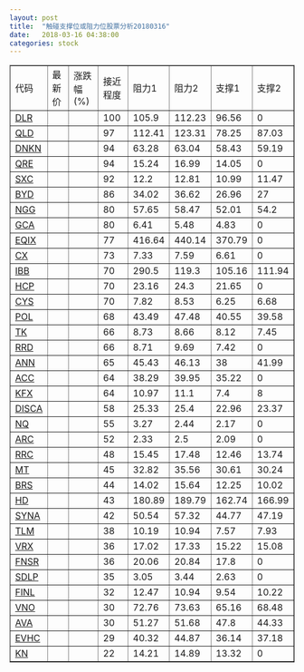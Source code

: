 ```yaml
---
layout: post
title:  "触碰支撑位或阻力位股票分析20180316"
date:   2018-03-16 04:38:00
categories: stock
---
```

<script type="text/javascript">
var stockList = []
stockList.push('gb_dlr');
stockList.push('gb_qld');
stockList.push('gb_dnkn');
stockList.push('gb_qre');
stockList.push('gb_sxc');
stockList.push('gb_byd');
stockList.push('gb_ngg');
stockList.push('gb_gca');
stockList.push('gb_eqix');
stockList.push('gb_cx');
stockList.push('gb_ibb');
stockList.push('gb_hcp');
stockList.push('gb_cys');
stockList.push('gb_pol');
stockList.push('gb_tk');
stockList.push('gb_rrd');
stockList.push('gb_ann');
stockList.push('gb_acc');
stockList.push('gb_kfx');
stockList.push('gb_disca');
stockList.push('gb_nq');
stockList.push('gb_arc');
stockList.push('gb_rrc');
stockList.push('gb_mt');
stockList.push('gb_brs');
stockList.push('gb_hd');
stockList.push('gb_syna');
stockList.push('gb_tlm');
stockList.push('gb_vrx');
stockList.push('gb_fnsr');
stockList.push('gb_sdlp');
stockList.push('gb_finl');
stockList.push('gb_vno');
stockList.push('gb_ava');
stockList.push('gb_evhc');
stockList.push('gb_kn');
</script>
<table border="1">
 <tr>
 <td>代码</td>
 <td>最新价</td>
 <td>涨跌幅(%)</td>
 <td>接近程度</td>
 <td>阻力1</td>
 <td>阻力2</td>
 <td>支撑1</td>
 <td>支撑2</td>
</tr>
  <tr id="dlr" class="red">
  <td><a href="http://stock.finance.sina.com.cn/usstock/quotes/DLR.html" target="_blank">DLR</a></td><td></td><td></td><td>100</td><td>105.9</td><td>112.23</td><td>96.56</td><td>0</td></tr>
  <tr id="qld" class="green">
  <td><a href="http://stock.finance.sina.com.cn/usstock/quotes/QLD.html" target="_blank">QLD</a></td><td></td><td></td><td>97</td><td>112.41</td><td>123.31</td><td>78.25</td><td>87.03</td></tr>
  <tr id="dnkn" class="green">
  <td><a href="http://stock.finance.sina.com.cn/usstock/quotes/DNKN.html" target="_blank">DNKN</a></td><td></td><td></td><td>94</td><td>63.28</td><td>63.04</td><td>58.43</td><td>59.19</td></tr>
  <tr id="qre" class="red">
  <td><a href="http://stock.finance.sina.com.cn/usstock/quotes/QRE.html" target="_blank">QRE</a></td><td></td><td></td><td>94</td><td>15.24</td><td>16.99</td><td>14.05</td><td>0</td></tr>
  <tr id="sxc" class="green">
  <td><a href="http://stock.finance.sina.com.cn/usstock/quotes/SXC.html" target="_blank">SXC</a></td><td></td><td></td><td>92</td><td>12.2</td><td>12.81</td><td>10.99</td><td>11.47</td></tr>
  <tr id="byd" class="red">
  <td><a href="http://stock.finance.sina.com.cn/usstock/quotes/BYD.html" target="_blank">BYD</a></td><td></td><td></td><td>86</td><td>34.02</td><td>36.62</td><td>26.96</td><td>27</td></tr>
  <tr id="ngg" class="green">
  <td><a href="http://stock.finance.sina.com.cn/usstock/quotes/NGG.html" target="_blank">NGG</a></td><td></td><td></td><td>80</td><td>57.65</td><td>58.47</td><td>52.01</td><td>54.2</td></tr>
  <tr id="gca" class="green">
  <td><a href="http://stock.finance.sina.com.cn/usstock/quotes/GCA.html" target="_blank">GCA</a></td><td></td><td></td><td>80</td><td>6.41</td><td>5.48</td><td>4.83</td><td>0</td></tr>
  <tr id="eqix" class="red">
  <td><a href="http://stock.finance.sina.com.cn/usstock/quotes/EQIX.html" target="_blank">EQIX</a></td><td></td><td></td><td>77</td><td>416.64</td><td>440.14</td><td>370.79</td><td>0</td></tr>
  <tr id="cx" class="red">
  <td><a href="http://stock.finance.sina.com.cn/usstock/quotes/CX.html" target="_blank">CX</a></td><td></td><td></td><td>73</td><td>7.33</td><td>7.59</td><td>6.61</td><td>0</td></tr>
  <tr id="ibb" class="green">
  <td><a href="http://stock.finance.sina.com.cn/usstock/quotes/IBB.html" target="_blank">IBB</a></td><td></td><td></td><td>70</td><td>290.5</td><td>119.3</td><td>105.16</td><td>111.94</td></tr>
  <tr id="hcp" class="red">
  <td><a href="http://stock.finance.sina.com.cn/usstock/quotes/HCP.html" target="_blank">HCP</a></td><td></td><td></td><td>70</td><td>23.16</td><td>24.3</td><td>21.65</td><td>0</td></tr>
  <tr id="cys" class="green">
  <td><a href="http://stock.finance.sina.com.cn/usstock/quotes/CYS.html" target="_blank">CYS</a></td><td></td><td></td><td>70</td><td>7.82</td><td>8.53</td><td>6.25</td><td>6.68</td></tr>
  <tr id="pol" class="red">
  <td><a href="http://stock.finance.sina.com.cn/usstock/quotes/POL.html" target="_blank">POL</a></td><td></td><td></td><td>68</td><td>43.49</td><td>47.48</td><td>40.55</td><td>39.58</td></tr>
  <tr id="tk" class="red">
  <td><a href="http://stock.finance.sina.com.cn/usstock/quotes/TK.html" target="_blank">TK</a></td><td></td><td></td><td>66</td><td>8.73</td><td>8.66</td><td>8.12</td><td>7.45</td></tr>
  <tr id="rrd" class="red">
  <td><a href="http://stock.finance.sina.com.cn/usstock/quotes/RRD.html" target="_blank">RRD</a></td><td></td><td></td><td>66</td><td>8.71</td><td>9.69</td><td>7.42</td><td>0</td></tr>
  <tr id="ann" class="red">
  <td><a href="http://stock.finance.sina.com.cn/usstock/quotes/ANN.html" target="_blank">ANN</a></td><td></td><td></td><td>65</td><td>45.43</td><td>46.13</td><td>38</td><td>41.99</td></tr>
  <tr id="acc" class="red">
  <td><a href="http://stock.finance.sina.com.cn/usstock/quotes/ACC.html" target="_blank">ACC</a></td><td></td><td></td><td>64</td><td>38.29</td><td>39.95</td><td>35.22</td><td>0</td></tr>
  <tr id="kfx" class="green">
  <td><a href="http://stock.finance.sina.com.cn/usstock/quotes/KFX.html" target="_blank">KFX</a></td><td></td><td></td><td>64</td><td>10.97</td><td>11.1</td><td>7.4</td><td>8</td></tr>
  <tr id="disca" class="green">
  <td><a href="http://stock.finance.sina.com.cn/usstock/quotes/DISCA.html" target="_blank">DISCA</a></td><td></td><td></td><td>58</td><td>25.33</td><td>25.4</td><td>22.96</td><td>23.37</td></tr>
  <tr id="nq" class="green">
  <td><a href="http://stock.finance.sina.com.cn/usstock/quotes/NQ.html" target="_blank">NQ</a></td><td></td><td></td><td>55</td><td>3.27</td><td>2.44</td><td>2.17</td><td>0</td></tr>
  <tr id="arc" class="green">
  <td><a href="http://stock.finance.sina.com.cn/usstock/quotes/ARC.html" target="_blank">ARC</a></td><td></td><td></td><td>52</td><td>2.33</td><td>2.5</td><td>2.09</td><td>0</td></tr>
  <tr id="rrc" class="red">
  <td><a href="http://stock.finance.sina.com.cn/usstock/quotes/RRC.html" target="_blank">RRC</a></td><td></td><td></td><td>48</td><td>15.45</td><td>17.48</td><td>12.46</td><td>13.74</td></tr>
  <tr id="mt" class="red">
  <td><a href="http://stock.finance.sina.com.cn/usstock/quotes/MT.html" target="_blank">MT</a></td><td></td><td></td><td>45</td><td>32.82</td><td>35.56</td><td>30.61</td><td>30.24</td></tr>
  <tr id="brs" class="green">
  <td><a href="http://stock.finance.sina.com.cn/usstock/quotes/BRS.html" target="_blank">BRS</a></td><td></td><td></td><td>44</td><td>14.02</td><td>15.64</td><td>12.25</td><td>10.02</td></tr>
  <tr id="hd" class="red">
  <td><a href="http://stock.finance.sina.com.cn/usstock/quotes/HD.html" target="_blank">HD</a></td><td></td><td></td><td>43</td><td>180.89</td><td>189.79</td><td>162.74</td><td>166.99</td></tr>
  <tr id="syna" class="green">
  <td><a href="http://stock.finance.sina.com.cn/usstock/quotes/SYNA.html" target="_blank">SYNA</a></td><td></td><td></td><td>42</td><td>50.54</td><td>57.32</td><td>44.77</td><td>47.19</td></tr>
  <tr id="tlm" class="green">
  <td><a href="http://stock.finance.sina.com.cn/usstock/quotes/TLM.html" target="_blank">TLM</a></td><td></td><td></td><td>38</td><td>10.19</td><td>10.94</td><td>7.57</td><td>7.93</td></tr>
  <tr id="vrx" class="red">
  <td><a href="http://stock.finance.sina.com.cn/usstock/quotes/VRX.html" target="_blank">VRX</a></td><td></td><td></td><td>36</td><td>17.02</td><td>17.33</td><td>15.22</td><td>15.08</td></tr>
  <tr id="fnsr" class="red">
  <td><a href="http://stock.finance.sina.com.cn/usstock/quotes/FNSR.html" target="_blank">FNSR</a></td><td></td><td></td><td>36</td><td>20.06</td><td>20.84</td><td>17.8</td><td>0</td></tr>
  <tr id="sdlp" class="red">
  <td><a href="http://stock.finance.sina.com.cn/usstock/quotes/SDLP.html" target="_blank">SDLP</a></td><td></td><td></td><td>35</td><td>3.05</td><td>3.44</td><td>2.63</td><td>0</td></tr>
  <tr id="finl" class="green">
  <td><a href="http://stock.finance.sina.com.cn/usstock/quotes/FINL.html" target="_blank">FINL</a></td><td></td><td></td><td>32</td><td>12.47</td><td>10.94</td><td>9.54</td><td>10.22</td></tr>
  <tr id="vno" class="green">
  <td><a href="http://stock.finance.sina.com.cn/usstock/quotes/VNO.html" target="_blank">VNO</a></td><td></td><td></td><td>30</td><td>72.76</td><td>73.63</td><td>65.16</td><td>68.48</td></tr>
  <tr id="ava" class="red">
  <td><a href="http://stock.finance.sina.com.cn/usstock/quotes/AVA.html" target="_blank">AVA</a></td><td></td><td></td><td>30</td><td>51.27</td><td>51.68</td><td>47.8</td><td>44.33</td></tr>
  <tr id="evhc" class="red">
  <td><a href="http://stock.finance.sina.com.cn/usstock/quotes/EVHC.html" target="_blank">EVHC</a></td><td></td><td></td><td>29</td><td>40.32</td><td>44.87</td><td>36.14</td><td>37.18</td></tr>
  <tr id="kn" class="red">
  <td><a href="http://stock.finance.sina.com.cn/usstock/quotes/KN.html" target="_blank">KN</a></td><td></td><td></td><td>22</td><td>14.21</td><td>14.89</td><td>13.32</td><td>0</td></tr>
</table>
